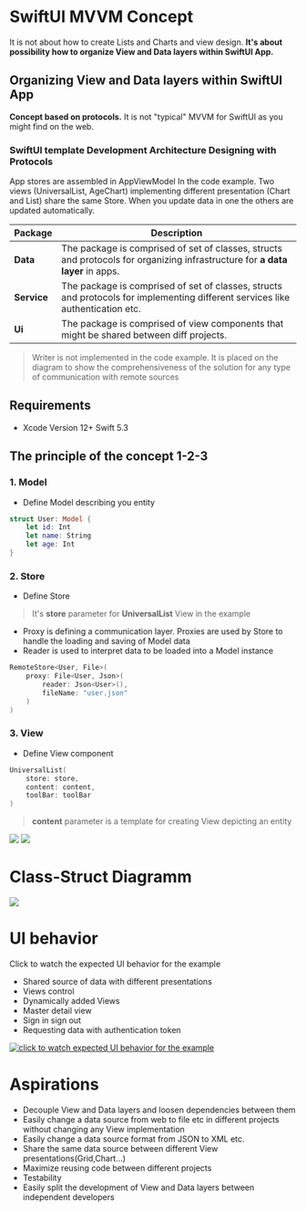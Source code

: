 # SwiftUI MVVM Concept
It is not about how to create Lists and Charts and view design. **It's about possibility how to organize View and Data layers within SwiftUI App.**

## Organizing View and Data layers within SwiftUI App
**Concept based on protocols.** It is not "typical" MVVM for SwiftUI as you might find on the web. 

### SwiftUI template Development Architecture Designing with Protocols

App stores are assembled in AppViewModel In the code example. Two views (UniversalList, AgeChart) implementing different presentation (Chart and List) share the same Store.  When you update data in one the others are updated automatically.

| Package | Description |
| --- | --- |
| **Data** | The package  is comprised of set of classes, structs and protocols for organizing infrastructure for **a data layer** in apps.| 
|**Service**|  The package is comprised of set of classes, structs and protocols for implementing different services like authentication etc.|
|**Ui**|  The package  is comprised of view components that might be shared between diff projects.|

> Writer is not implemented in the code example. It is placed on the diagram to show the comprehensiveness of the solution for any type of communication with remote sources

## Requirements

* Xcode Version 12+ Swift 5.3

## The principle of the concept 1-2-3

### 1. Model
* Define Model describing you entity
```Swift 
struct User: Model {    
    let id: Int    
    let name: String
    let age: Int
}
```

### 2. Store
* Define Store
> It's **store** parameter for **UniversalList** View in the example
* Proxy is defining a communication layer. Proxies are used by Store to handle the loading and saving of Model data
* Reader is used to interpret data to be loaded into a Model instance
```Swift 
RemoteStore<User, File>(
    proxy: File<User, Json>(
        reader: Json<User>(),
        fileName: "user.json"
    )
)
```

### 3. View

* Define View component
```Swift 
UniversalList(
    store: store,
    content: content,
    toolBar: toolBar
)
```
> **content** parameter is a template for creating View depicting an entity 

<img src="https://github.com/The-Igor/SwiftUI-MVVM-Concept/blob/main/Resources/swiftui_mvvm_architecture.png?raw=true">

<img src="https://github.com/The-Igor/SwiftUI-MVVM-Concept/blob/main/Resources/composition.png?raw=true">


# Class-Struct Diagramm

<img src="https://github.com/The-Igor/SwiftUI-MVVM-Concept/blob/main/Resources/mvvm.png?raw=true">


# UI behavior
Click to watch the expected UI behavior for the example

* Shared source of data with different presentations
* Views control
* Dynamically added Views
* Master detail view 
* Sign in sign out 
* Requesting data with authentication token


[![click to watch expected UI behavior for the example](https://github.com/The-Igor/SwiftUI-MVVM-Concept/blob/main/Resources/video.png)](https://www.youtube.com/watch?v=C5p1GdggNUQ)


# Aspirations

* Decouple View and Data layers and loosen dependencies between them
* Easily change a data source from web to file etc in different projects without changing any View implementation
* Easily change a data source format from JSON to XML etc.
* Share the same data source between different View presentations(Grid,Chart...)
* Maximize reusing code between different projects
* Testability
* Easily split the development of View and Data layers between independent developers
